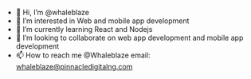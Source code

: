 - 👋 Hi, I’m @whaleblaze
- 👀 I’m interested in Web and mobile app development
- 🌱 I’m currently learning React and Nodejs
- 💞️ I’m looking to collaborate on web app development and mobile app development
- 📫 How to reach me @Whaleblaze email: whaleblaze@pinnacledigitalng.com

<!---
whaleblaze/whaleblaze is a ✨ special ✨ repository because its `README.md` (this file) appears on your GitHub profile.
You can click the Preview link to take a look at your changes.
--->
